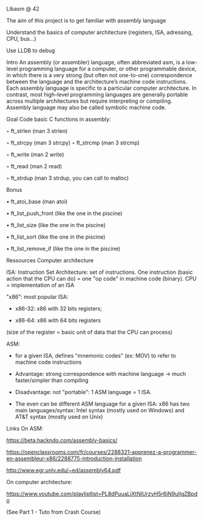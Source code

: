 Libasm @ 42


The aim of this project is to get familiar with assembly language

Understand the basics of computer architecture (registers, ISA, adressing, CPU, bus...)

Use LLDB to debug



Intro
An assembly (or assembler) language, often abbreviated asm, is a low-level programming language for a computer, or other programmable device, in which there is a very strong (but often not one-to-one) correspondence between the language and the architecture’s machine code instructions. Each assembly language is specific to a particular computer architecture. In contrast, most high-level programming languages are generally portable across multiple architectures but require interpreting or compiling. Assembly language may also be called symbolic machine code.

Goal
Code basic C functions in assembly:

◦ ft_strlen (man 3 strlen)

◦ ft_strcpy (man 3 strcpy) ◦ ft_strcmp (man 3 strcmp)

◦ ft_write (man 2 write)

◦ ft_read (man 2 read)

◦ ft_strdup (man 3 strdup, you can call to malloc)

Bonus

• ft_atoi_base (man atoi)

• ft_list_push_front (like the one in the piscine)

• ft_list_size (like the one in the piscine)

• ft_list_sort (like the one in the piscine)

• ft_list_remove_if (like the one in the piscine)


Ressources
Computer architecture

ISA: Instruction Set Architecture: set of instructions.
One instruction (basic action that the CPU can do) = one "op code" in machine code (binary).
CPU = implementation of an ISA

"x86": most popular ISA:

- x86-32: x86 with 32 bits registers;

- x86-64: x86 with 64 bits registers

(size of the register = basic unit of data that the CPU can process)

ASM: 

- for a given ISA, defines "mnemonic codes" (ex: MOV) to refer to machine code instructions

- Advantage: strong correspondence with machine language -> much faster/simpler than compiling

- Disadvantage: not "portable": 1 ASM language = 1 ISA. 

- The even can be different ASM language for a given ISA:
x86 has two main languages/syntax:
Intel syntax (mostly used on Windows) and AT&T syntax (mostly used on Unix)



Links
On ASM:

https://beta.hackndo.com/assembly-basics/

https://openclassrooms.com/fr/courses/2288321-apprenez-a-programmer-en-assembleur-x86/2288775-introduction-installation

http://www.egr.unlv.edu/~ed/assembly64.pdf

On computer architecture:

https://www.youtube.com/playlistlist=PL8dPuuaLjXtNlUrzyH5r6jN9ulIgZBpdo

(See Part 1 - Tuto from Crash Course)
